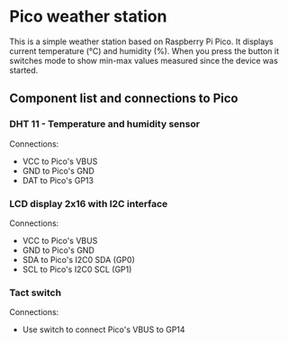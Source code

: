 # Pico weather station
This is a simple weather station based on Raspberry Pi Pico. It displays current temperature (°C) and humidity (%). When you press the button it switches mode to show min-max values measured since the device was started.

## Component list and connections to Pico

### DHT 11 - Temperature and humidity sensor
Connections:
- VCC to Pico's VBUS
- GND to Pico's GND
- DAT to Pico's GP13

### LCD display 2x16 with I2C interface
Connections:
- VCC to Pico's VBUS
- GND to Pico's GND
- SDA to Pico's I2C0 SDA (GP0)
- SCL to Pico's I2C0 SCL (GP1)

### Tact switch
Connections:
- Use switch to connect Pico's VBUS to GP14
